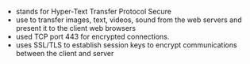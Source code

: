 - stands for Hyper-Text Transfer Protocol Secure
- use to transfer images, text, videos, sound from the web servers and present it to the client web browsers
- used TCP port 443 for encrypted connections.
- uses SSL/TLS to establish session keys to encrypt communications between the client and server